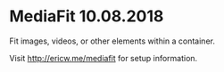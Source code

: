 # MediaFit 10.08.2018
Fit images, videos, or other elements within a container.

Visit http://ericw.me/mediafit for setup information.
